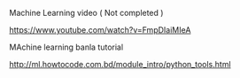 Machine Learning video ( Not completed )

https://www.youtube.com/watch?v=FmpDIaiMIeA

MAchine learning banla tutorial

http://ml.howtocode.com.bd/module_intro/python_tools.html
